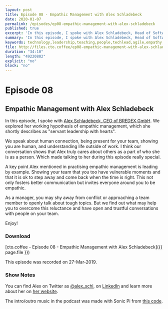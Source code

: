 ```yaml
---
layout: post
title: Episode 08 - Empathic Management with Alex Schladebeck
date: 2020-01-07
permalink: /episodes/ep08-empathic-management-with-alex-schladebeck
published: true
excerpt: 'In this episode, I spoke with Alex Schladebeck, Head of Software Quality and Test Consulting at BREDEX GmbH, explored her working hypothesis of empathic management, which she shortly describes as "servant leadership with hearts".'
summary: 'In this episode, I spoke with Alex Schladebeck, Head of Software Quality and Test Consulting at BREDEX GmbH, explored her working hypothesis of empathic management, which she shortly describes as "servant leadership with hearts".'
keywords: technology,leadership,teaching,people,techlead,agile,empathy,empathicmanagement,management,sympathy
file: http://files.cto.coffee/ep08-empathic-management-with-alex-schladebeck/cto.coffee__ep08.mp3
duration: "34:10"
length: "49220802"
explicit: "no"
block: "no"
---
```


# Episode 08
## Empathic Management with Alex Schladebeck

In this episode, I spoke with [Alex Schladebeck, CEO of BREDEX GmbH][@alex_schl]. We explored her working hypothesis of
empathic management, which she shortly describes as "servant leadership with hearts".

We speak about human connection, being present for your team, showing you are human, and understanding life outside of
work. I think our conversation shows that Alex truly cares about others as a part of who she is as a person. Which made
talking to her during this episode really special.

A key point Alex mentioned in practising empathic management is leading by example. Showing your team that you too have
vulnerable moments and that it is ok to step away and come back when the time is right. This not only fosters better
communication but invites everyone around you to be empathic.

As a manager, you may shy away from conflict or approaching a team member to openly talk about tough topics. But we
find out what may help you to overcome this reluctance and have open and trustful conversations with people on your
team.

Enjoy!


### Download

[cto.coffee - Episode 08 - Empathic Management with Alex Schladebeck]({{ page.file }})

This episode was recorded on 27-Mar-2019.


### Show Notes

You can find Alex on Twitter as [@alex_schl][@alex_schl], on [LinkedIn][linkedin] and learn more about her on [her
website][alex_website].

The intro/outro music in the podcast was made with Sonic Pi from [this code][intro-music].

[contact]: /contact/
[@alex_schl]: https://twitter.com/alex_schl
[alex_website]: http://www.schladebeck.de/
[linkedin]: https://linkedin.com/in/alexandraschladebeck
[intro-music]: https://github.com/benjmin-r/music/blob/master/2017-12-04_cto.coffee-intro.rb
